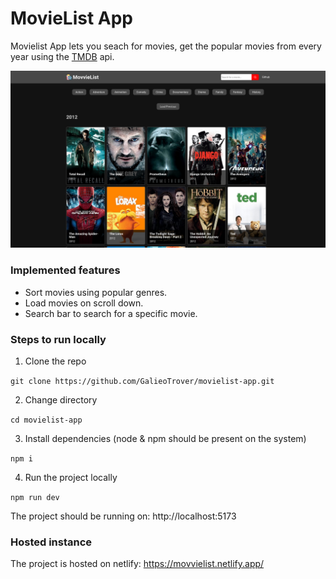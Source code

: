 # MovieList App

Movielist App lets you seach for movies, get the popular movies from every year using the [TMDB](https://www.themoviedb.org/) api.

![MovvieList Home](https://raw.githubusercontent.com/GalieoTrover/movielist-app/main/screens/MovvieList.png "MovvieList Home")

### Implemented features
- Sort movies using popular genres.
- Load movies on scroll down.
- Search bar to search for a specific movie.

### Steps to run locally

1. Clone the repo

`git clone https://github.com/GalieoTrover/movielist-app.git`

2. Change directory

`cd movielist-app`

3. Install dependencies (node & npm should be present on the system)

`npm i`

4. Run the project locally

`npm run dev`

The project should be running on: http://localhost:5173

### Hosted instance

The project is hosted on netlify: https://movvielist.netlify.app/
